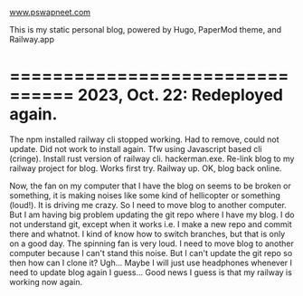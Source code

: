 www.pswapneet.com


This is my static personal blog, powered by Hugo, PaperMod theme, and Railway.app

================================
2023, Oct. 22: Redeployed again.
================================
The npm installed railway cli stopped working. Had to remove, could not update. Did not work to install again. Tfw using Javascript based cli (cringe). Install rust version of railway cli. hackerman.exe. Re-link blog to my railway project for blog. Works first try. Railway up. OK, blog back online.

Now, the fan on my computer that I have the blog on seems to be broken or something, it is making noises like some kind of hellicopter or something (loud!). It is driving me crazy. So I need to move blog to another  computer. But I am having big problem updating the git repo where I have my blog. I do not understand git, except when it works i.e. I make a new repo and commit there and whatnot. I kind of know how to switch branches, but that is only on a good day. The spinning fan is very loud. I need to move blog to another computer because I can't stand this noise. But I can't update the git repo so then how can I clone it? Ugh... Maybe I will just use headphones whenever I need to update blog again I guess... Good news I guess is that my railway is working now again.
